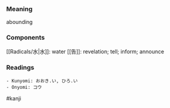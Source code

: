 ### Meaning

abounding

### Components

[[Radicals/水|水]]: water [[告]]: revelation; tell; inform; announce

### Readings

```
- Kunyomi: おおき.い, ひろ.い
- Onyomi: コウ
```

#kanji
